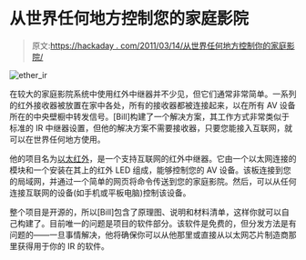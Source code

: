 # 从世界任何地方控制您的家庭影院

> 原文:[https://hackaday . com/2011/03/14/从世界任何地方控制你的家庭影院/](https://hackaday.com/2011/03/14/control-your-home-theater-from-anywhere-in-the-world/)

![ether_ir](../Images/d89171f97da8752366572992d429a642.png "ether_ir")

在较大的家庭影院系统中使用红外中继器并不少见，但它们通常非常简单。一系列的红外接收器被放置在家中各处，所有的接收器都被连接起来，以在所有 AV 设备所在的中央壁橱中转发信号。[Bill]构建了一个解决方案，其工作方式非常类似于标准的 IR 中继器设置，但他的解决方案不需要接收器，只要您能接入互联网，就可以在世界任何地方使用。

他的项目名为[以太红外](http://www.mermardesigns.com/ether_ir.htm)，是一个支持互联网的红外中继器。它由一个以太网连接的模块和一个安装在其上的红外 LED 组成，能够控制您的 AV 设备。该板连接到您的局域网，并通过一个简单的网页将命令传送到您的家庭影院。然后，可以从任何连接互联网的设备(如手机或平板电脑)控制该设备。

整个项目是开源的，所以[Bill]包含了原理图、说明和材料清单，这样你就可以自己构建了。目前唯一的问题是项目的软件部分。该软件是免费的，但分发方法是有问题的——一旦事情解决，他将确保你可以从他那里或直接从以太网芯片制造商那里获得用于你的 IR 的软件。